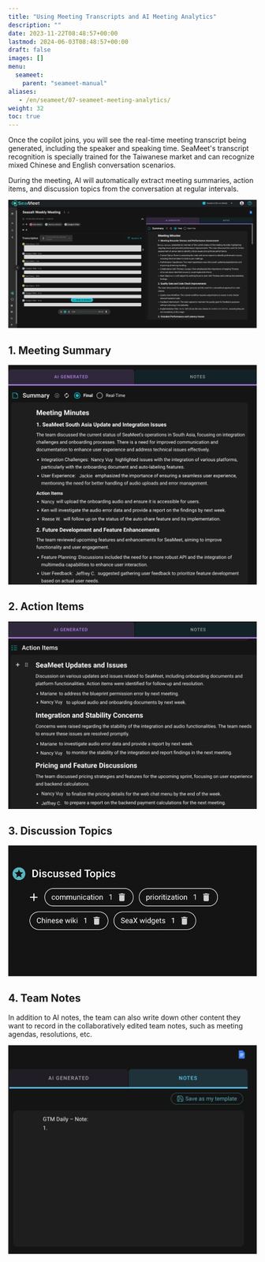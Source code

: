 ```yaml
---
title: "Using Meeting Transcripts and AI Meeting Analytics"
description: ""
date: 2023-11-22T08:48:57+00:00
lastmod: 2024-06-03T08:48:57+00:00
draft: false
images: []
menu:
  seameet:
    parent: "seameet-manual"
aliases:
   - /en/seameet/07-seameet-meeting-analytics/
weight: 32
toc: true
---
```


Once the copilot joins, you will see the real-time meeting transcript being generated, including the speaker and speaking time. SeaMeet's transcript recognition is specially trained for the Taiwanese market and can recognize mixed Chinese and English conversation scenarios.

During the meeting, AI will automatically extract meeting summaries, action items, and discussion topics from the conversation at regular intervals.

<center>

<img src="/images/seameet-en/07-seameet-meeting-analytics/seameet-meeting-record.png" alt="SeaMeet Meeting Record"/>

</center>

## 1. Meeting Summary

<center>

<img src="/images/seameet-en/07-seameet-meeting-analytics/seameet-meeting-summary.png" alt="SeaMeet Meeting Summary"/>

</center>

## 2. Action Items

<center>

<img src="/images/seameet-en/07-seameet-meeting-analytics/seameet-action-items.png" alt="SeaMeet Action Items"/>

</center>

## 3. Discussion Topics

<center>

<img src="/images/seameet-en/07-seameet-meeting-analytics/seameet-discussion-topics.png" alt="SeaMeet Discussion Topics"/>

</center>

## 4. Team Notes

In addition to AI notes, the team can also write down other content they want to record in the collaboratively edited team notes, such as meeting agendas, resolutions, etc.

<center>

<img src="/images/seameet-en/07-seameet-meeting-analytics/seameet-team-notes.png" alt="SeaMeet Team Notes"/>

</center>
